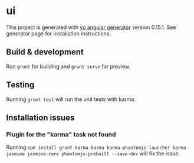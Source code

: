 # ui

This project is generated with [yo angular generator](https://github.com/yeoman/generator-angular)
version 0.15.1. See generator page for installation instructions.

## Build & development

Run `grunt` for building and `grunt serve` for preview.

## Testing

Running `grunt test` will run the unit tests with karma.

## Installation issues

### Plugin for the "karma" task not found

Running `npm install grunt-karma karma karma-phantomjs-launcher karma-jasmine jasmine-core phantomjs-prebuilt --save-dev` will fix the issue.
